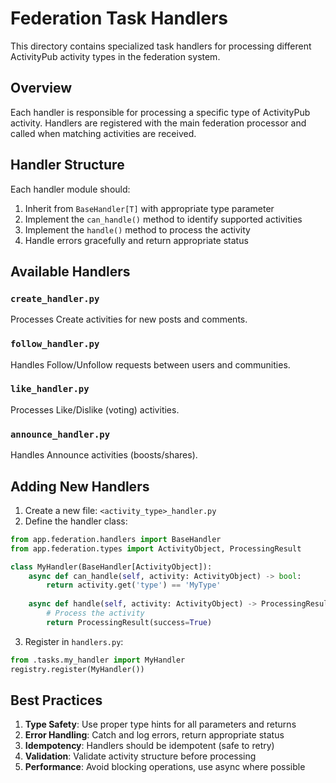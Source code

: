 # Federation Task Handlers

This directory contains specialized task handlers for processing different ActivityPub activity types in the federation system.

## Overview

Each handler is responsible for processing a specific type of ActivityPub activity. Handlers are registered with the main federation processor and called when matching activities are received.

## Handler Structure

Each handler module should:
1. Inherit from `BaseHandler[T]` with appropriate type parameter
2. Implement the `can_handle()` method to identify supported activities
3. Implement the `handle()` method to process the activity
4. Handle errors gracefully and return appropriate status

## Available Handlers

### `create_handler.py`
Processes Create activities for new posts and comments.

### `follow_handler.py`
Handles Follow/Unfollow requests between users and communities.

### `like_handler.py`
Processes Like/Dislike (voting) activities.

### `announce_handler.py`
Handles Announce activities (boosts/shares).

## Adding New Handlers

1. Create a new file: `<activity_type>_handler.py`
2. Define the handler class:
```python
from app.federation.handlers import BaseHandler
from app.federation.types import ActivityObject, ProcessingResult

class MyHandler(BaseHandler[ActivityObject]):
    async def can_handle(self, activity: ActivityObject) -> bool:
        return activity.get('type') == 'MyType'
    
    async def handle(self, activity: ActivityObject) -> ProcessingResult:
        # Process the activity
        return ProcessingResult(success=True)
```

3. Register in `handlers.py`:
```python
from .tasks.my_handler import MyHandler
registry.register(MyHandler())
```

## Best Practices

1. **Type Safety**: Use proper type hints for all parameters and returns
2. **Error Handling**: Catch and log errors, return appropriate status
3. **Idempotency**: Handlers should be idempotent (safe to retry)
4. **Validation**: Validate activity structure before processing
5. **Performance**: Avoid blocking operations, use async where possible